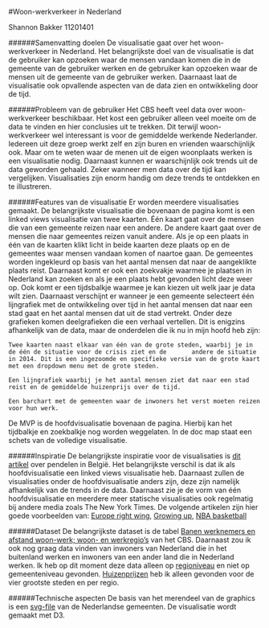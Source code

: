 #Woon-werkverkeer in Nederland

Shannon Bakker
11201401

######Samenvatting doelen
De visualisatie gaat over het woon-werkverkeer in Nederland. Het belangrijkste doel van de visualisatie is dat de gebruiker kan opzoeken waar de mensen vandaan komen die in de gemeente van de gebruiker werken en  de gebruiker kan opzoeken waar de mensen uit de gemeente van de gebruiker werken. Daarnaast laat de visualisatie ook opvallende aspecten van de data zien en ontwikkeling door de tijd. 

######Probleem van de gebruiker
Het CBS heeft veel data over woon-werkverkeer beschikbaar. Het kost een gebruiker alleen veel moeite om de data te vinden en hier conclusies uit te trekken. Dit terwijl woon-werkverkeer wel interessant is voor de gemiddelde werkende Nederlander. Iedereen uit deze groep werkt zelf en zijn buren en vrienden waarschijnlijk ook. Maar om te weten waar de menen uit de eigen woonplaats werken is een visualisatie nodig. 
	Daarnaast kunnen er waarschijnlijk ook trends uit de data geworden gehaald. Zeker wanneer men data over de tijd kan vergelijken. Visualisaties zijn enorm handig om deze trends te ontdekken en te illustreren. 

######Features van de visualisatie 
Er worden meerdere visualisaties gemaakt. De belangrijkste visualisatie die bovenaan de pagina komt is een linked views visualisatie van twee kaarten. Één kaart gaat over de mensen die van een gemeente reizen naar een andere. De andere kaart gaat over de mensen die naar gemeentes reizen vanuit andere. Als je op een plaats in één van de kaarten klikt licht in beide kaarten deze plaats op en de gemeentes waar mensen vandaan komen of naartoe gaan. De gemeentes worden ingekleurd op basis van het aantal mensen dat naar de aangeklikte plaats reist. Daarnaast komt er ook een zoekvakje waarmee je plaatsen in Nederland kan zoeken en als je een plaats hebt gevonden licht deze weer op.  Ook komt er een tijdsbalkje waarmee je kan kiezen uit welk jaar je data wilt zien. Daarnaast verschijnt er wanneer je  een gemeente selecteert één lijngrafiek met de ontwikkeling over tijd in het aantal mensen dat naar een stad gaat en het aantal mensen dat uit de stad vertrekt. 
Onder deze grafieken komen deelgrafieken die een verhaal vertellen. Dit is enigzins afhankelijk van de data, maar de onderdelen die ik nu in mijn hoofd heb zijn: 

	Twee kaarten naast elkaar van één van de grote steden, waarbij je in de één de situatie voor de crisis ziet en de 		andere de situatie in 2014. Dit is een ingezoomde en specifieke versie van de grote kaart met een dropdown menu met de grote steden.  
	
	Een lijngrafiek waarbij je het aantal mensen ziet dat naar een stad reist en de gemiddelde huizenprijs over de tijd.
	
	Een barchart met de gemeenten waar de inwoners het verst moeten reizen voor hun werk.  

De MVP is de hoofdvisualisatie bovenaan de pagina. Hierbij kan het tijdbalkje en zoekbalkje nog worden weggelaten. In de doc map staat een schets van de volledige visualisatie. 

######Inspiratie
De belangrijkste inspiratie voor de visualisaties is [dit artikel](http://www.tijd.be/ondernemen/transport/Interactief_De_pendelaars_van_en_naar_uw_gemeente.9734600-3084.art) over pendelen in België. Het belangrijkste verschil is dat ik als hoofdvisualisatie een linked views visualisatie heb. Daarnaast zullen de visualisaties onder de hoofdvisualisatie anders zijn, deze zijn namelijk afhankelijk van de trends in de data. Daarnaast zie je de vorm van één hoofdvisualisatie en meerdere meer statische visualisaties ook regelmatig bij andere media zoals The New York Times. De volgende artikelen zijn hier goede voorbeelden van:
[Europe right wing](http://www.nytimes.com/interactive/2016/05/22/world/europe/europe-right-wing-austria-hungary.html?ref=world&_r=0),  [Growing up](http://www.nytimes.com/interactive/2015/05/03/upshot/the-best-and-worst-places-to-grow-up-how-your-area-compares.html?&contentId=&mediaId=&referrer=http%3A%2F%2Fwww.nytimes.com%2Fpages%2Fmultimedia%2Findex.html%3Fmodule%3DSiteIndex%26region%3DFooter%26pgtype%3Dsectionfront&priority=true&action=click&contentCollection=U.S.&region=Footer&module=WhatsNext&version=WhatsNext&contentID=WhatsNext&moduleDetail=undefined&pgtype=Multimedia), [NBA basketball](http://www.nytimes.com/interactive/2014/05/12/upshot/12-upshot-nba-basketball.html?ref=multimedia)

######Dataset
De belangrijkste dataset is de tabel [Banen werknemers en afstand woon-werk; woon- en werkregio’s](http://statline.cbs.nl/Statweb/publication/?DM=SLNL&PA=81251ned&D1=a&D2=0,3-4&D3=0,3-14&D4=l&HDR=T,G2&STB=G1,G3&VW=T) van het CBS. Daarnaast zou ik ook nog graag data vinden van inwoners van Nederland die in het buitenland werken en inwoners van een ander land die in Nederland werken. Ik heb op dit moment  deze data alleen op [regioniveau](https://www.cbs.nl/nl-nl/nieuws/2014/21/ruim-40-duizend-inwoners-van-nederland-werken-over-de-grens) en niet op gemeenteniveau gevonden.  [Huizenprijzen](http://statline.cbs.nl/Statweb/selection/?VW=T&DM=SLNL&PA=81885ned&D1=0-2%2c7&D2=0%2c5%2c13%2c15%2c17%2c19&D3=4%2c29%2c54%2c79%2c84-105&HDR=T%2cG1&STB=G2) heb ik alleen gevonden voor de vier grootste steden en per regio. 

######Technische aspecten
De basis van het merendeel van de graphics is een [svg-file](https://upload.wikimedia.org/wikipedia/commons/a/a3/Nederland_gemeenten_2014.svg) van de Nederlandse gemeenten. De visualisatie wordt gemaakt met D3. 
 


